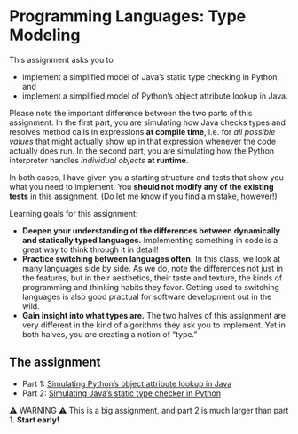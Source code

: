 # Programming Languages: Type Modeling

This assignment asks you to

- implement a simplified model of Java’s static type checking in Python, and
- implement a simplified model of Python’s object attribute lookup in Java.

Please note the important difference between the two parts of this assignment. In the first part, you are simulating how Java checks types and resolves method calls in expressions **at compile time**, i.e. for _all possible values_ that might actually show up in that expression whenever the code actually does run. In the second part, you are simulating how the Python interpreter handles _individual objects_ **at runtime**.

In both cases, I have given you a starting structure and tests that show you what you need to implement. You **should not modify any of the existing tests** in this assignment. (Do let me know if you find a mistake, however!)

Learning goals for this assignment:

- **Deepen your understanding of the differences between dynamically and statically typed languages.** Implementing something in code is a great way to think through it in detail!
- **Practice switching between languages often.** In this class, we look at many languages side by side. As we do, note the differences not just in the features, but in their aesthetics, their taste and texture, the kinds of programming and thinking habits they favor. Getting used to switching languages is also good practual for software development out in the wild.
- **Gain insight into what types are.** The two halves of this assignment are very different in the kind of algorithms they ask you to implement. Yet in both halves, you are creating a notion of “type.”


## The assignment

- Part 1: [Simulating Python’s object attribute lookup in Java](docs/1-python-in-java.md)
- Part 2: [Simulating Java’s static type checker in Python](docs/2-java-in-python.md)

⚠️ WARNING ⚠️ This is a big assignment, and part 2 is much larger than part 1. **Start early!**
